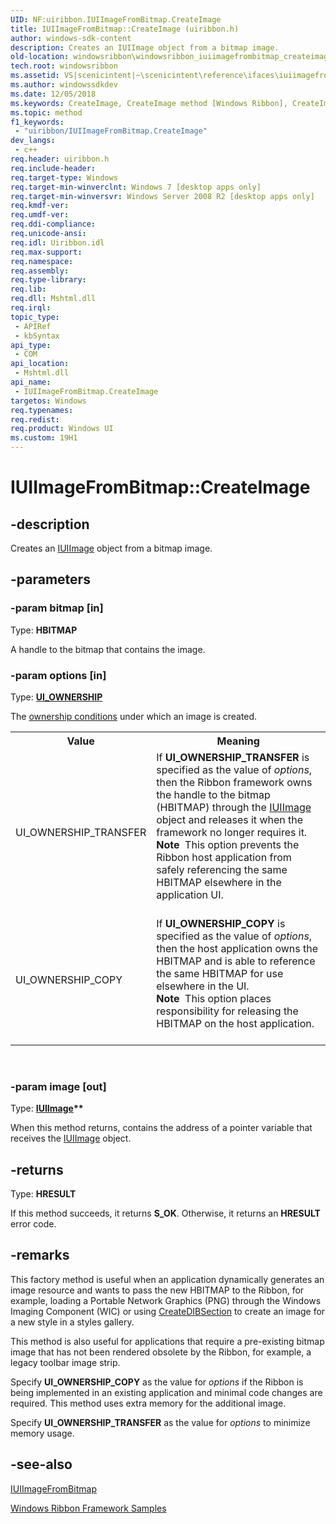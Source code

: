 ```yaml
---
UID: NF:uiribbon.IUIImageFromBitmap.CreateImage
title: IUIImageFromBitmap::CreateImage (uiribbon.h)
author: windows-sdk-content
description: Creates an IUIImage object from a bitmap image.
old-location: windowsribbon\windowsribbon_iuiimagefrombitmap_createimage.htm
tech.root: windowsribbon
ms.assetid: VS|scenicintent|~\scenicintent\reference\ifaces\iuiimagefrombitmap\createimage.htm
ms.author: windowssdkdev
ms.date: 12/05/2018
ms.keywords: CreateImage, CreateImage method [Windows Ribbon], CreateImage method [Windows Ribbon],IUIImageFromBitmap interface, IUIImageFromBitmap interface [Windows Ribbon],CreateImage method, IUIImageFromBitmap.CreateImage, IUIImageFromBitmap::CreateImage, scenicintent_IUIImageFromBitmap_CreateImage, uiribbon/IUIImageFromBitmap::CreateImage, windowsribbon.windowsribbon_iuiimagefrombitmap_createimage
ms.topic: method
f1_keywords: 
 - "uiribbon/IUIImageFromBitmap.CreateImage"
dev_langs:
 - c++
req.header: uiribbon.h
req.include-header: 
req.target-type: Windows
req.target-min-winverclnt: Windows 7 [desktop apps only]
req.target-min-winversvr: Windows Server 2008 R2 [desktop apps only]
req.kmdf-ver: 
req.umdf-ver: 
req.ddi-compliance: 
req.unicode-ansi: 
req.idl: Uiribbon.idl
req.max-support: 
req.namespace: 
req.assembly: 
req.type-library: 
req.lib: 
req.dll: Mshtml.dll
req.irql: 
topic_type:
 - APIRef
 - kbSyntax
api_type:
 - COM
api_location:
 - Mshtml.dll
api_name:
 - IUIImageFromBitmap.CreateImage
targetos: Windows
req.typenames: 
req.redist: 
req.product: Windows UI
ms.custom: 19H1
---
```


# IUIImageFromBitmap::CreateImage


## -description


Creates an <a href="https://docs.microsoft.com/windows/desktop/api/uiribbon/nn-uiribbon-iuiimage">IUIImage</a> object from a bitmap image.


## -parameters




### -param bitmap [in]

Type: <b>HBITMAP</b>

A handle to the bitmap that contains the image.
				


### -param options [in]

Type: <b><a href="https://docs.microsoft.com/windows/desktop/api/uiribbon/ne-uiribbon-ui_ownership">UI_OWNERSHIP</a></b>

The <a href="https://docs.microsoft.com/windows/desktop/api/uiribbon/ne-uiribbon-ui_ownership">ownership conditions</a> under which 
					an image is created.
					

<table class="clsStd">
<tr>
<th>Value</th>
<th>Meaning</th>
</tr>
<tr>
<td>UI_OWNERSHIP_TRANSFER</td>
<td>If <b>UI_OWNERSHIP_TRANSFER</b> is specified as the value of 
				<i>options</i>, then the Ribbon framework owns 
					the handle to the bitmap (HBITMAP) through the <a href="https://docs.microsoft.com/windows/desktop/api/uiribbon/nn-uiribbon-iuiimage">IUIImage</a> object and 
					releases it when the framework no longer requires it.
				<div class="alert"><b>Note</b>  This option prevents the Ribbon host application from safely referencing the same HBITMAP 
					elsewhere in the application UI.
				</div>
<div> </div>
</td>
</tr>
<tr>
<td>UI_OWNERSHIP_COPY</td>
<td>If <b>UI_OWNERSHIP_COPY</b> is specified as the value of 
				<i>options</i>, then the host application owns the 
					HBITMAP and is able to reference the same HBITMAP for use elsewhere in the 
					UI.
				<div class="alert"><b>Note</b>  This option places responsibility for releasing the HBITMAP on the 
					host application.
				</div>
<div> </div>
</td>
</tr>
</table>
 


### -param image [out]

Type: <b><a href="https://docs.microsoft.com/windows/desktop/api/uiribbon/nn-uiribbon-iuiimage">IUIImage</a>**</b>

When this method returns, contains the address of a pointer variable that receives the <a href="https://docs.microsoft.com/windows/desktop/api/uiribbon/nn-uiribbon-iuiimage">IUIImage</a> object. 
				


## -returns



Type: <b>HRESULT</b>

If this method succeeds, it returns <b xmlns:loc="http://microsoft.com/wdcml/l10n">S_OK</b>. Otherwise, it returns an <b xmlns:loc="http://microsoft.com/wdcml/l10n">HRESULT</b> error code.




## -remarks



This factory method is useful when an application dynamically generates an image 
				 resource and wants to pass the new HBITMAP to the Ribbon, 
				 for example, loading a Portable Network Graphics (PNG) through the Windows Imaging Component (WIC) or using 
				 <a href="http://go.microsoft.com/fwlink/p/?linkid=133010">CreateDIBSection</a> to create an image for a new style 
				 in a styles gallery.
			

This method is also useful for applications that require a 
				pre-existing bitmap image that has not been rendered obsolete by the Ribbon, 
				for example, a legacy toolbar image strip.
			

Specify <b>UI_OWNERSHIP_COPY</b> as the value for <i>options</i> if the Ribbon is being implemented in an 
				existing application and minimal code changes are required. This method uses extra memory 
				for the additional image.
			

Specify <b>UI_OWNERSHIP_TRANSFER</b> as the value for <i>options</i> to minimize memory usage.
			




## -see-also




<a href="https://docs.microsoft.com/windows/desktop/api/uiribbon/nn-uiribbon-iuiimagefrombitmap">IUIImageFromBitmap</a>



<a href="https://docs.microsoft.com/windows/desktop/windowsribbon/windowsribbon-samples-entry">Windows Ribbon Framework Samples</a>
 

 

